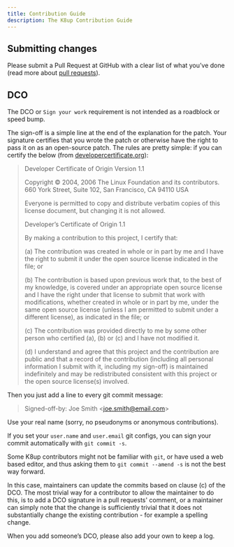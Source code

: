 ```yaml
---
title: Contribution Guide
description: The K8up Contribution Guide
---
```


## Submitting changes

Please submit a Pull Request at GitHub with a clear list of what you’ve done (read more about [pull requests](http://help.github.com/pull-requests/)).

## DCO

The DCO or `Sign your work` requirement is not intended as a roadblock or speed bump.

The sign-off is a simple line at the end of the explanation for the patch. Your signature certifies that you wrote the patch or otherwise have the right to pass it on as an open-source patch. The rules are pretty simple: if you can certify the below (from [developercertificate.org](http://developercertificate.org/)):

> Developer Certificate of Origin Version 1.1
>
> Copyright © 2004, 2006 The Linux Foundation and its contributors. 660 York Street, Suite 102, San Francisco, CA 94110 USA
>
> Everyone is permitted to copy and distribute verbatim copies of this license document, but changing it is not allowed.
>
> Developer’s Certificate of Origin 1.1
>
> By making a contribution to this project, I certify that:
>
> \(a\) The contribution was created in whole or in part by me and I have the right to submit it under the open source license indicated in the file; or
>
> \(b\) The contribution is based upon previous work that, to the best of my knowledge, is covered under an appropriate open source license and I have the right under that license to submit that work with modifications, whether created in whole or in part by me, under the same open source license (unless I am permitted to submit under a different license), as indicated in the file; or
>
> \(c\) The contribution was provided directly to me by some other person who certified (a), (b) or (c) and I have not modified it.
>
> \(d\) I understand and agree that this project and the contribution are public and that a record of the contribution (including all personal information I submit with it, including my sign-off) is maintained indefinitely and may be redistributed consistent with this project or the open source license(s) involved.

Then you just add a line to every git commit message:

> Signed-off-by: Joe Smith &lt;[joe.smith@email.com](#)&gt;

Use your real name (sorry, no pseudonyms or anonymous contributions).

If you set your `user.name` and `user.email` git configs, you can sign your commit automatically with `git commit -s`.

Some K8up contributors might not be familiar with `git`, or have used a web based editor, and thus asking them to `git commit --amend -s` is not the best way forward.

In this case, maintainers can update the commits based on clause (c) of the DCO. The most trivial way for a contributor to allow the maintainer to do this, is to add a DCO signature in a pull requests' comment, or a maintainer can simply note that the change is sufficiently trivial that it does not substantially change the existing contribution - for example a spelling change.

When you add someone’s DCO, please also add your own to keep a log.